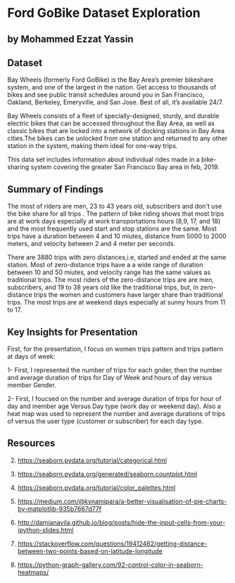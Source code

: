 # Ford GoBike Dataset Exploration

## by Mohammed Ezzat Yassin

## Dataset

Bay Wheels (formerly Ford GoBike) is the Bay Area’s premier bikeshare system, and one of the largest in the nation. Get access to thousands of bikes and see public transit schedules around you in San Francisco, Oakland, Berkeley, Emeryville, and San Jose. Best of all, it’s available 24/7.

Bay Wheels consists of a fleet of specially-designed, sturdy, and durable electric bikes that can be accessed throughout the Bay Area, as well as classic bikes that are locked into a network of docking stations in Bay Area cities.The bikes can be unlocked from one station and returned to any other station in the system, making them ideal for one-way trips.

This data set includes information about individual rides made in a bike-sharing system covering the greater San Francisco Bay area in feb, 2019.


## Summary of Findings

The most of riders are men, 23 to 43 years old, subscribers and don't use the bike share for all trips . The pattern of bike riding shows that most trips are at work days especially at work transportations hours (8,9, 17, and 18) and the most frequently used start and stop stations are the same. Most trips have a duration between 4 and 10 miutes, distance from 5000 to 2000 meters, and velocity between 2 and 4 meter per seconds. 

There are 3880 trips with zero distances,i.e, started and ended at the same station. Most of zero-distance trips have a a wide range of duration between 10 and 50 miutes, and velocity range has the same values as traditional trips. The most riders of the zero-distance trips are are men, subscribers, and 19 to 38 years old like the traditional trips, but, in zero-distance trips the women and customers have larger share than traditional trips. The most trips are at weekend days especially at sunny hours from 11 to 17.


## Key Insights for Presentation

First, for the presentation, I focus on women trips pattern and trips pattern at days of week:

1- First, I represented the number of trips for each gnder, then the number and average duration of trips for Day of Week and hours of day versus member Gender.

2- First, I foucsed on the number and average duration of trips for hour of day and member age Versus Day type (work day or weekend day). Also a heat map was used to represent the number and average durations of trips of versus the user type (customer or subscriber) for each day type.

## Resources
2) https://seaborn.pydata.org/tutorial/categorical.html

3) https://seaborn.pydata.org/generated/seaborn.countplot.html

4) https://seaborn.pydata.org/tutorial/color_palettes.html

5) https://medium.com/@kvnamipara/a-better-visualisation-of-pie-charts-by-matplotlib-935b7667d77f

6) http://damianavila.github.io/blog/posts/hide-the-input-cells-from-your-ipython-slides.html

7) https://stackoverflow.com/questions/19412462/getting-distance-between-two-points-based-on-latitude-longitude

8) https://python-graph-gallery.com/92-control-color-in-seaborn-heatmaps/




